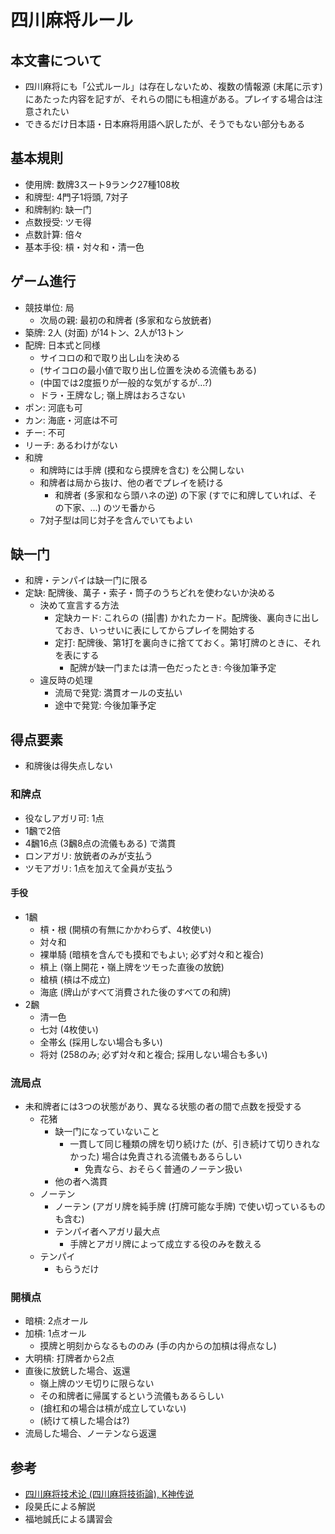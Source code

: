 # 四川麻将ルール
## 本文書について
* 四川麻将にも「公式ルール」は存在しないため、複数の情報源 (末尾に示す) にあたった内容を記すが、それらの間にも相違がある。プレイする場合は注意されたい
* できるだけ日本語・日本麻将用語へ訳したが、そうでもない部分もある

## 基本規則
* 使用牌: 数牌3スート9ランク27種108枚
* 和牌型: 4門子1将頭, 7対子
* 和牌制約: 缺一门
* 点数授受: ツモ得
* 点数計算: 倍々
* 基本手役: 槓・対々和・清一色

## ゲーム進行
* 競技単位: 局
    * 次局の親: 最初の和牌者 (多家和なら放銃者)
* 築牌: 2人 (対面) が14トン、2人が13トン
* 配牌: 日本式と同様
    * サイコロの和で取り出し山を決める
    * (サイコロの最小値で取り出し位置を決める流儀もある)
    * (中国では2度振りが一般的な気がするが…?)
    * ドラ・王牌なし; 嶺上牌はおろさない
* ポン: 河底も可
* カン: 海底・河底は不可
* チー: 不可
* リーチ: あるわけがない
* 和牌
    * 和牌時には手牌 (摸和なら摸牌を含む) を公開しない
    * 和牌者は局から抜け、他の者でプレイを続ける
        * 和牌者 (多家和なら頭ハネの逆) の下家 (すでに和牌していれば、その下家、...) のツモ番から
    * 7対子型は同じ対子を含んでいてもよい

## 缺一门
* 和牌・テンパイは缺一门に限る
* 定缺: 配牌後、萬子・索子・筒子のうちどれを使わないか決める
    * 決めて宣言する方法
        * 定缺カード: これらの (描|書) かれたカード。配牌後、裏向きに出しておき、いっせいに表にしてからプレイを開始する
        * 定打: 配牌後、第1打を裏向きに捨てておく。第1打牌のときに、それを表にする
            * 配牌が缺一门または清一色だったとき: 今後加筆予定
    * 違反時の処理
        * 流局で発覚: 満貫オールの支払い
        * 途中で発覚: 今後加筆予定

## 得点要素
* 和牌後は得失点しない

### 和牌点
* 役なしアガリ可: 1点
* 1飜で2倍
* 4飜16点 (3飜8点の流儀もある) で満貫
* ロンアガリ: 放銃者のみが支払う
* ツモアガリ: 1点を加えて全員が支払う

#### 手役
* 1飜
    * 槓・根 (開槓の有無にかかわらず、4枚使い)
    * 対々和
    * 裸単騎 (暗槓を含んでも摸和でもよい; 必ず対々和と複合)
    * 槓上 (嶺上開花・嶺上牌をツモった直後の放銃)
    * 槍槓 (槓は不成立)
    * 海底 (牌山がすべて消費された後のすべての和牌)
* 2飜
    * 清一色
    * 七対 (4枚使い)
    * 全帯幺 (採用しない場合も多い)
    * 将対 (258のみ; 必ず対々和と複合; 採用しない場合も多い)

### 流局点
* 未和牌者には3つの状態があり、異なる状態の者の間で点数を授受する
    * 花猪
        * 缺一门になっていないこと
            * 一貫して同じ種類の牌を切り続けた (が、引き続けて切りきれなかった) 場合は免責される流儀もあるらしい
                * 免責なら、おそらく普通のノーテン扱い
        * 他の者へ満貫
    * ノーテン
        * ノーテン (アガリ牌を純手牌 (打牌可能な手牌) で使い切っているものも含む)
        * テンパイ者へアガリ最大点
            * 手牌とアガリ牌によって成立する役のみを数える
    * テンパイ
        * もらうだけ

### 開槓点
* 暗槓: 2点オール
* 加槓: 1点オール
    * 摸牌と明刻からなるもののみ (手の内からの加槓は得点なし)
* 大明槓: 打牌者から2点
* 直後に放銃した場合、返還
    * 嶺上牌のツモ切りに限らない
    * その和牌者に帰属するという流儀もあるらしい
    * (搶杠和の場合は槓が成立していない)
    * (続けて槓した場合は?)
* 流局した場合、ノーテンなら返還

## 参考
* [四川麻将技术论 (四川麻将技術論), K神传说](http://mp.weixin.qq.com/s?__biz=MzAxMjQ5NDI2Mw==&mid=502703292&idx=1&sn=49f39760926a6aeaae1bacbdd5408f93&chksm=03b2f06434c57972797f253f7277728b4d24041e4c9333107c7227d34cf4f35ad6c4bcf3ac56)
* 段昊氏による解説
* 福地誠氏による講習会
